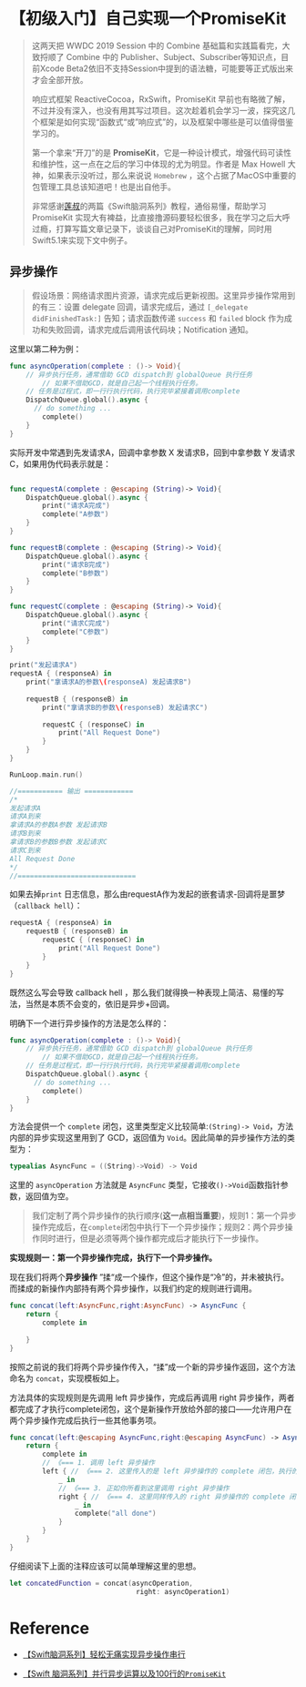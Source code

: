 # 【初级入门】自己实现一个PromiseKit

> 这两天把 WWDC 2019 Session 中的 Combine 基础篇和实践篇看完，大致捋顺了 Combine 中的 Publisher、Subject、Subscriber等知识点，目前Xcode Beta2依旧不支持Session中提到的语法糖，可能要等正式版出来才会全部开放。
>
> 响应式框架 ReactiveCocoa，RxSwift，PromiseKit 早前也有略微了解，不过并没有深入，也没有用其写过项目。这次趁着机会学习一波，探究这几个框架是如何实现“函数式“或”响应式”的，以及框架中哪些是可以值得借鉴学习的。
>
> 第一个拿来“开刀”的是 **PromiseKit**，它是一种设计模式，增强代码可读性和维护性，这一点在之后的学习中体现的尤为明显。作者是 Max Howell 大神，如果表示没听过，那么来说说 `Homebrew` ，这个占据了MacOS中重要的包管理工具总该知道吧！也是出自他手。
>
> 非常感谢[莲叔](https://www.jianshu.com/u/9efd08855d3a)的两篇《Swift脑洞系列》教程，通俗易懂，帮助学习 PromiseKit 实现大有裨益，比直接撸源码要轻松很多，我在学习之后大呼过瘾，打算写篇文章记录下，谈谈自己对PromiseKit的理解，同时用Swift5.1来实现下文中例子。

## 异步操作

> 假设场景：网络请求图片资源，请求完成后更新视图。这里异步操作常用到的有三：设置 delegate 回调，请求完成后，通过 `[_delegate didFinishedTask:]` 告知；请求函数传递 `success` 和 `failed` block 作为成功和失败回调，请求完成后调用该代码块；Notification 通知。

这里以第二种为例：

```swift
func asyncOperation(complete : ()-> Void){
    // 异步执行任务，通常借助 GCD dispatch到 globalQueue 执行任务
 		// 如果不借助GCD，就是自己起一个线程执行任务。
  	// 任务是过程式，即一行行执行代码，执行完毕紧接着调用complete
  	DispatchQueue.global().async {
      // do something ...
    	complete()
    }
}
```

实际开发中常遇到先发请求A，回调中拿参数 X 发请求B，回到中拿参数 Y 发请求 C，如果用伪代码表示就是：

```swift

func requestA(complete : @escaping (String)-> Void){
    DispatchQueue.global().async {
        print("请求A完成")
        complete("A参数")
    }
}

func requestB(complete : @escaping (String)-> Void){
    DispatchQueue.global().async {
        print("请求B完成")
        complete("B参数")
    }
}

func requestC(complete : @escaping (String)-> Void){
    DispatchQueue.global().async {
        print("请求C完成")
        complete("C参数")
    }
}

print("发起请求A")
requestA { (responseA) in
    print("拿请求A的参数\(responseA) 发起请求B")
    
    requestB { (responseB) in
        print("拿请求B的参数\(responseB) 发起请求C")
        
        requestC { (responseC) in
            print("All Request Done")
        }
    }
}

RunLoop.main.run()

//=========== 输出 ============
/*
发起请求A
请求A到来
拿请求A的参数A参数 发起请求B
请求B到来
拿请求B的参数B参数 发起请求C
请求C到来
All Request Done
*/ 
//=============================
```

如果去掉`print` 日志信息，那么由requestA作为发起的嵌套请求-回调将是噩梦（`callback hell`）：

```swift
requestA { (responseA) in
    requestB { (responseB) in
        requestC { (responseC) in
            print("All Request Done")
        }
    }
}
```

既然这么写会导致 callback hell ，那么我们就得换一种表现上简洁、易懂的写法，当然是本质不会变的，依旧是异步+回调。

明确下一个进行异步操作的方法是怎么样的：

```swift
func asyncOperation(complete : ()-> Void){
    // 异步执行任务，通常借助 GCD dispatch到 globalQueue 执行任务
 		// 如果不借助GCD，就是自己起一个线程执行任务。
  	// 任务是过程式，即一行行执行代码，执行完毕紧接着调用complete
  	DispatchQueue.global().async {
      // do something ...
    	complete()
    }
}
```

方法会提供一个 `complete` 闭包，这里类型定义比较简单:`(String)-> Void`，方法内部的异步实现这里用到了 GCD，返回值为 `Void`。因此简单的异步操作方法的类型为：

```swift
typealias AsyncFunc = ((String)->Void) -> Void
```

这里的 `asyncOperation` 方法就是 `AsyncFunc` 类型，它接收`()->Void`函数指针参数，返回值为空。

> 我们定制了两个异步操作的执行顺序(**这一点相当重要**)，规则1：第一个异步操作完成后，在`complete`闭包中执行下一个异步操作；规则2：两个异步操作同时进行，但是必须等两个操作都完成后才能执行下一步操作。



**实现规则一：第一个异步操作完成，执行下一个异步操作。**

现在我们将两个**异步操作** ”揉“成一个操作，但这个操作是“冷”的，并未被执行。而揉成的新操作内部持有两个异步操作，以我们约定的规则进行调用。

```swift
func concat(left:AsyncFunc,right:AsyncFunc) -> AsyncFunc {
    return {
        complete in
        
    }
}
```

按照之前说的我们将两个异步操作传入，“揉”成一个新的异步操作返回，这个方法命名为 `concat`，实现模板如上。

方法具体的实现规则是先调用 left 异步操作，完成后再调用 right 异步操作，两者都完成了才执行complete闭包，这个是新操作开放给外部的接口——允许用户在两个异步操作完成后执行一些其他事务项。

```swift
func concat(left:@escaping AsyncFunc,right:@escaping AsyncFunc) -> AsyncFunc {
    return {
        complete in
      	// 《=== 1. 调用 left 异步操作
        left { // 《=== 2. 这里传入的是 left 异步操作的 complete 闭包，执行的是调起 right闭包
            _ in 
          	// 《=== 3. 正如你所看到这里调用 right 异步操作
            right { // 《=== 4. 这里同样传入的 right 异步操作的 complete 闭包，表明两个操作都完成时应该执行开放给外部的 complete 闭包
                _ in
                complete("all done")
            }
        }
    }
}
```

仔细阅读下上面的注释应该可以简单理解这里的思想。

```swift
let concatedFunction = concat(asyncOperation, 
                               right: asyncOperation1)
```









# Reference

* [【Swift脑洞系列】轻松无痛实现异步操作串行](https://www.jianshu.com/p/168f92164f06)

* [【Swift 脑洞系列】并行异步运算以及100行的`PromiseKit`](https://www.jianshu.com/p/656bebe7aa6e)